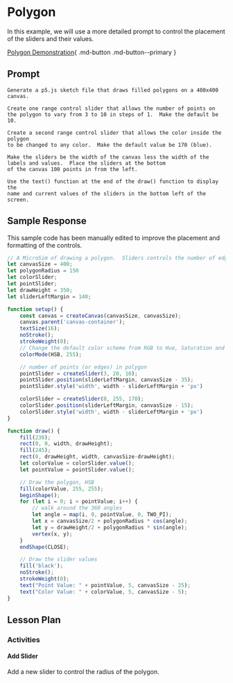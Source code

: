 # Polygon

In this example, we will use a more detailed prompt to control the placement of the sliders and their values.

[Polygon Demonstration](./polygon.html){ .md-button .md-button--primary }

## Prompt

```linenums="0"
Generate a p5.js sketch file that draws filled polygons on a 400x400 canvas.

Create one range control slider that allows the number of points on
the polygon to vary from 3 to 10 in steps of 1.  Make the default be 10.

Create a second range control slider that allows the color inside the polygon
to be changed to any color.  Make the default value be 170 (blue).

Make the sliders be the width of the canvas less the width of the
labels and values.  Place the sliders at the bottom
of the canvas 100 points in from the left.

Use the text() function at the end of the draw() function to display the
name and current values of the sliders in the bottom left of the screen.
```

## Sample Response

This sample code has been manually edited to improve the placement and formatting of the controls.

```js
// A MicroSim of drawing a polygon.  Sliders controls the number of edges and the color.
let canvasSize = 400;
let polygonRadius = 150
let colorSlider;
let pointSlider;
let drawHeight = 350;
let sliderLeftMargin = 140;

function setup() { 
    const canvas = createCanvas(canvasSize, canvasSize);
    canvas.parent('canvas-container');
    textSize(16);
    noStroke();
    strokeWeight(0);
    // Change the default color scheme from RGB to Hue, Saturation and Brightness
    colorMode(HSB, 255);

    // number of points (or edges) in polygon
    pointSlider = createSlider(3, 20, 10);
    pointSlider.position(sliderLeftMargin, canvasSize - 35);
    pointSlider.style('width', width - sliderLeftMargin + 'px')

    colorSlider = createSlider(0, 255, 170);
    colorSlider.position(sliderLeftMargin, canvasSize - 15);
    colorSlider.style('width', width - sliderLeftMargin + 'px')
}

function draw() {
    fill(230);
    rect(0, 0, width, drawHeight);
    fill(245);
    rect(0, drawHeight, width, canvasSize-drawHeight);
    let colorValue = colorSlider.value();
    let pointValue = pointSlider.value();

    // Draw the polygon, HSB
    fill(colorValue, 255, 255);
    beginShape();
    for (let i = 0; i < pointValue; i++) {
        // walk around the 360 angles
        let angle = map(i, 0, pointValue, 0, TWO_PI);
        let x = canvasSize/2 + polygonRadius * cos(angle);
        let y = drawHeight/2 + polygonRadius * sin(angle);
        vertex(x, y);
    }
    endShape(CLOSE);

    // Draw the slider values
    fill('black');
    noStroke(); 
    strokeWeight(0);
    text("Point Value: " + pointValue, 5, canvasSize - 25);
    text("Color Value: " + colorValue, 5, canvasSize - 5);  
}

```

## Lesson Plan

### Activities

#### Add Slider

Add a new slider to control the radius of the polygon.

